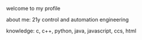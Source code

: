 welcome to my profile

about me:
21y
control and automation engineering

knowledge:
c, c++, python, java, javascript, ccs, html


<!---
spank4/spank4 is a ✨ special ✨ repository because its `README.md` (this file) appears on your GitHub profile.
You can click the Preview link to take a look at your changes.
--->
